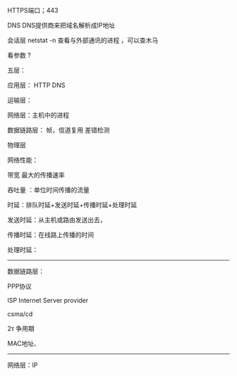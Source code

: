 

HTTPS端口；443

DNS  DNS提供商来把域名解析成IP地址



会话层 netstat -n 查看与外部通讯的进程 ，可以查木马

看参数 ?

五层：

应用层： HTTP DNS 

运输层：

网络层：主机中的进程

数据链路层： 帧，信道复用 差错检测

物理层



网络性能：

带宽 最大的传播速率

吞吐量 ：单位时间传播的流量

时延：排队时延+发送时延+传播时延+处理时延

发送时延：从主机或路由发送出去， 

传播时延：在线路上传播的时间

处理时延：

------

数据链路层：

PPP协议

ISP Internet Server provider

csma/cd

2τ  争用期

MAC地址、

------

网络层：IP  



